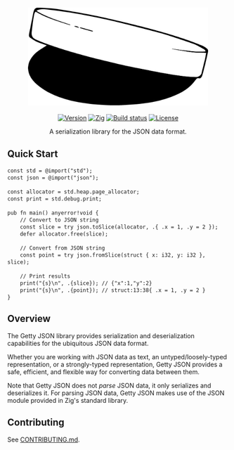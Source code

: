 <p align="center">
  <img alt="Getty" src="https://github.com/getty-zig/logo/blob/main/getty-solid.svg" width="410px">
  <br/>
  <br/>
  <a href="https://github.com/getty-zig/json/releases/latest"><img alt="Version" src="https://img.shields.io/badge/version-N/A-e2725b.svg?style=flat-square"></a>
  <a href="https://ziglang.org/download"><img alt="Zig" src="https://img.shields.io/badge/zig-master-fd9930.svg?style=flat-square"></a>
  <a href="https://actions-badge.atrox.dev/getty-zig/json/goto?ref=main"><img alt="Build status" src="https://img.shields.io/endpoint.svg?url=https%3A%2F%2Factions-badge.atrox.dev%2Fgetty-zig%2Fjson%2Fbadge%3Fref%3Dmain&style=flat-square" /></a>
  <a href="https://github.com/getty-zig/json/blob/main/LICENSE"><img alt="License" src="https://img.shields.io/badge/license-MIT-blue?style=flat-square"></a>
</p>

<p align="center">A serialization library for the JSON data format.</p>

## Quick Start

```zig
const std = @import("std");
const json = @import("json");

const allocator = std.heap.page_allocator;
const print = std.debug.print;

pub fn main() anyerror!void {
    // Convert to JSON string
    const slice = try json.toSlice(allocator, .{ .x = 1, .y = 2 });
    defer allocator.free(slice);

    // Convert from JSON string
    const point = try json.fromSlice(struct { x: i32, y: i32 }, slice);

    // Print results
    print("{s}\n", .{slice}); // {"x":1,"y":2}
    print("{s}\n", .{point}); // struct:13:38{ .x = 1, .y = 2 }
}
```

## Overview

The Getty JSON library provides serialization and deserialization capabilities for the ubiquitous JSON data format.

Whether you are working with JSON data as text, an untyped/loosely-typed representation, or a strongly-typed representation, Getty JSON provides a safe, efficient, and flexible way for converting data between them.

Note that Getty JSON does not _parse_ JSON data, it only serializes and deserializes it. For parsing JSON data, Getty JSON makes use of the JSON module provided in Zig's standard library.

## Contributing

See [CONTRIBUTING.md](CONTRIBUTING.md).
